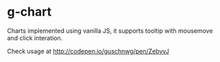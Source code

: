 # g-chart
Charts implemented using vanilla JS, it supports tooltip with mousemove and click interation.

Check usage at http://codepen.io/guschnwg/pen/ZebvvJ
